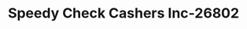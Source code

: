 ---
f_zip-code: 46327
f_state-code: IN
title: Speedy Check Cashers Inc-26802
f_phone: 219-932-6669
f_city-only: Hammond
f_address: 4705 South Calumet Avenue Hammond
f_location-unique-id: '26802'
slug: speedy-check-cashers-inc-26802
updated-on: '2024-05-30T13:46:58.046Z'
created-on: '2024-05-30T13:36:59.803Z'
published-on: '2024-05-30T13:54:32.469Z'
f_city-state: cms/city/hammond-in.md
f_company: cms/company/speedy-check-cashers-inc.md
f_state: cms/state/indiana.md
layout: '[payday-loan].html'
tags: payday-loan
---
